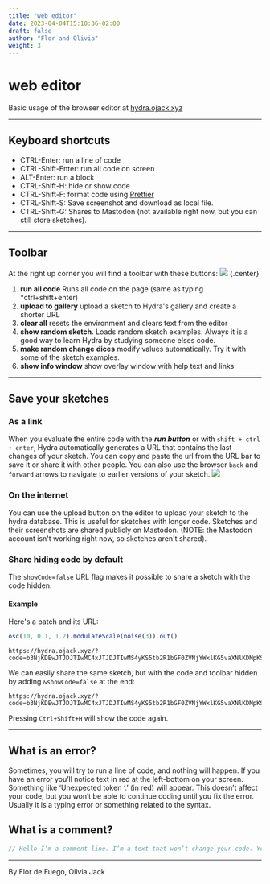 ```yaml
---
title: "web editor"
date: 2023-04-04T15:10:36+02:00
draft: false
author: "Flor and Olivia"
weight: 3
---
```


# web editor
Basic usage of the browser editor at [hydra.ojack.xyz](https://hydra.ojack.xyz)

---

## Keyboard shortcuts
* CTRL-Enter: run a line of code
* CTRL-Shift-Enter: run all code on screen
* ALT-Enter: run a block
* CTRL-Shift-H: hide or show code
* CTRL-Shift-F: format code using [Prettier](https://prettier.io/)
* CTRL-Shift-S: Save screenshot and download as local file.
* CTRL-Shift-G: Shares to Mastodon (not available right now, but you can still store sketches).

---

## Toolbar
At the right up corner you will find a toolbar with these buttons:
![](https://i.imgur.com/iCG8Lrq.png)
{.center}

1. **run all code** Runs all code on the page (same as typing *ctrl+shift+enter)
2. **upload to gallery** upload a sketch to Hydra's gallery and create a shorter URL
3. **clear all** resets the environment and clears text from the editor
4. **show random sketch**. Loads random sketch examples. Always it is a good way to learn Hydra by studying someone elses code.
5. **make random change** **dices** modify values automatically. Try it with some of the sketch examples.
6. **show info window** show overlay window with help text and links

---

## Save your sketches

### As a link

When you evaluate the entire code with the ***run button*** or with `shift + ctrl + enter`, Hydra automatically generates a URL that contains the last changes of your sketch. You can copy and paste the url from the URL bar to save it or share it with other people. You can also use the browser `back` and `forward` arrows to navigate to earlier versions of your sketch.
![](https://i.imgur.com/lV0rmoh.png)

### On the internet

You can use the upload button on the editor to upload your sketch to the hydra database. This is useful for sketches with longer code. Sketches and their screenshots are shared publicly on Mastodon. (NOTE: the Mastodon account isn't working right now, so sketches aren't shared).

### Share hiding code by default
The `showCode=false` URL flag makes it possible to share a sketch with the code hidden.

#### Example
Here's a patch and its URL:
```javascript
osc(10, 0.1, 1.2).modulateScale(noise(3)).out()
```
```
https://hydra.ojack.xyz/?code=b3NjKDEwJTJDJTIwMC4xJTJDJTIwMS4yKS5tb2R1bGF0ZVNjYWxlKG5vaXNlKDMpKS5vdXQoKQ%3D%3D
```


We can easily share the same sketch, but with the code and toolbar hidden by adding `&showCode=false` at the end:
```
https://hydra.ojack.xyz/?code=b3NjKDEwJTJDJTIwMC4xJTJDJTIwMS4yKS5tb2R1bGF0ZVNjYWxlKG5vaXNlKDMpKS5vdXQoKQ%3D%3D&showCode=false
```

Pressing `Ctrl+Shift+H` will show the code again.

---

## What is an error?
Sometimes, you will try to run a line of code, and nothing will happen. If you have an error you’ll notice text in red at the left-bottom on your screen. Something like ‘Unexpected token ‘.’ (in red) will appear. This doesn’t affect your code, but you won’t be able to continue coding until you fix the error. Usually it is a typing error or something related to the syntax.

## What is a comment?

```javascript
// Hello I’m a comment line. I’m a text that won’t change your code. You can write notations, your name or even a poem here.
```

---

By Flor de Fuego, Olivia Jack
